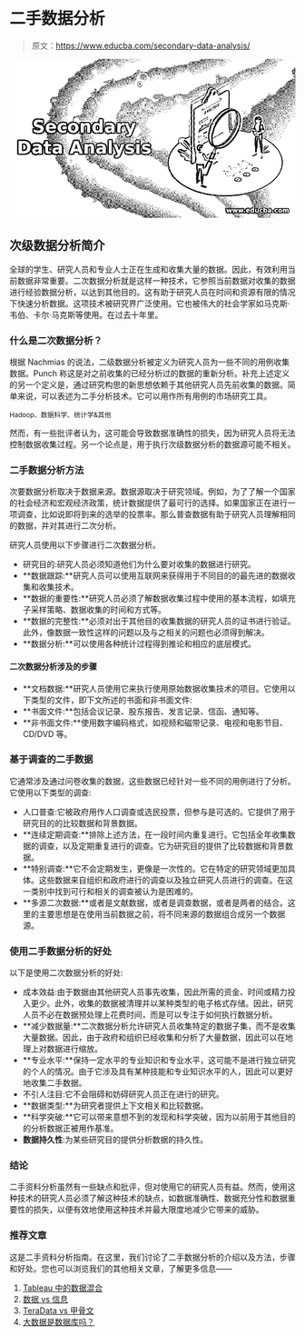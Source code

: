 # 二手数据分析

> 原文：<https://www.educba.com/secondary-data-analysis/>

![Secondary Data Analysis](img/cbcd52cb4b36a1736a64f2171f715638.png)



## 次级数据分析简介

全球的学生、研究人员和专业人士正在生成和收集大量的数据。因此，有效利用当前数据非常重要。二次数据分析就是这样一种技术，它参照当前数据对收集的数据进行经验数据分析，以达到其他目的。这有助于研究人员在时间和资源有限的情况下快速分析数据。这项技术被研究界广泛使用。它也被伟大的社会学家如马克斯·韦伯、卡尔·马克斯等使用。在过去十年里。

### 什么是二次数据分析？

根据 Nachmias 的说法，二级数据分析被定义为研究人员为一些不同的用例收集数据。Punch 称这是对之前收集的已经分析过的数据的重新分析。补充上述定义的另一个定义是，通过研究构思的新思想依赖于其他研究人员先前收集的数据。简单来说，可以表述为二手分析技术。它可以用作所有用例的市场研究工具。

<small>Hadoop、数据科学、统计学&其他</small>

然而，有一些批评者认为，这可能会导致数据准确性的损失，因为研究人员将无法控制数据收集过程。另一个论点是，用于执行次级数据分析的数据源可能不相关。

### 二手数据分析方法

次要数据分析取决于数据来源。数据源取决于研究领域。例如，为了了解一个国家的社会经济和宏观经济政策，统计数据提供了最可行的选择。如果国家正在进行一项调查，比如说即将到来的选举的投票率。那么普查数据有助于研究人员理解相同的数据，并对其进行二次分析。

研究人员使用以下步骤进行二次数据分析。

*   研究目的:研究人员必须知道他们为什么要对收集的数据进行研究。
*   **数据跟踪:**研究人员可以使用互联网来获得用于不同目的的最先进的数据收集和收集技术。
*   **数据的重要性:**研究人员必须了解数据收集过程中使用的基本流程，如填充子采样策略、数据收集的时间和方式等。
*   **数据的完整性:**必须对出于其他目的收集数据的研究人员的证书进行验证。此外，像数据一致性这样的问题以及与之相关的问题也必须得到解决。
*   **数据分析:**可以使用各种统计过程得到推论和相应的底层模式。

#### 二次数据分析涉及的步骤

*   **文档数据:**研究人员使用它来执行使用原始数据收集技术的项目。它使用以下类型的文件，即下文所述的书面和非书面文件:
*   **书面文件:**包括会议记录、股东报告、发言记录、信函、通知等。
*   **非书面文件:**使用数字编码格式，如视频和磁带记录、电视和电影节目、CD/DVD 等。

### 基于调查的二手数据

它通常涉及通过问卷收集的数据，这些数据已经针对一些不同的用例进行了分析。它使用以下类型的调查:

*   人口普查:它被政府用作人口调查或选民投票，但参与是可选的。它提供了用于研究目的的比较数据和背景数据。
*   **连续定期调查:**排除上述方法，在一段时间内重复进行。它包括全年收集数据的调查，以及定期重复进行的调查。它为研究目的提供了比较数据和背景数据。
*   **特别调查:**它不会定期发生，更像是一次性的。它在特定的研究领域更加具体。这些数据来自组织和政府进行的调查以及独立研究人员进行的调查。在这一类别中找到可行和相关的调查被认为是困难的。
*   **多源二次数据:**或者是文献数据，或者是调查数据，或者是两者的结合。这里的主要思想是在使用当前数据之前，将不同来源的数据组合成另一个数据源。

### 使用二手数据分析的好处

以下是使用二次数据分析的好处:

*   成本效益:由于数据由其他研究人员事先收集，因此所需的资金、时间或精力投入更少。此外，收集的数据被清理并以某种类型的电子格式存储。因此，研究人员不必在数据预处理上花费时间，而是可以专注于如何执行数据分析。
*   **减少数据量:**二次数据分析允许研究人员收集特定的数据子集，而不是收集大量数据。因此，由于政府和组织已经收集和分析了大量数据，因此可以在地理上对数据进行缩放。
*   **专业水平:**保持一定水平的专业知识和专业水平，这可能不是进行独立研究的个人的情况。由于它涉及具有某种技能和专业知识水平的人，因此可以更好地收集二手数据。
*   不引人注目:它不会阻碍和妨碍研究人员正在进行的研究。
*   **数据类型:**为研究者提供上下文相关和比较数据。
*   **科学突破:**它可以带来意想不到的发现和科学突破，因为以前用于其他目的的分析数据正被用作基准。
*   **数据持久性**:为某些研究目的提供分析数据的持久性。

### 结论

二手资料分析虽然有一些缺点和批评，但对使用它的研究人员有益。然而，使用这种技术的研究人员必须了解这种技术的缺点，如数据准确性、数据充分性和数据重要性的损失，以便有效地使用这种技术并最大限度地减少它带来的威胁。

### 推荐文章

这是二手资料分析指南。在这里，我们讨论了二手数据分析的介绍以及方法，步骤和好处。您也可以浏览我们的其他相关文章，了解更多信息——

1.  [Tableau 中的数据混合](https://www.educba.com/data-blending-in-tableau/)
2.  [数据 vs 信息](https://www.educba.com/data-vs-information/)
3.  [TeraData vs 甲骨文](https://www.educba.com/teradata-vs-oracle/)
4.  [大数据是数据库吗？](https://www.educba.com/is-big-data-a-database/)





